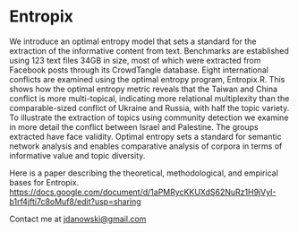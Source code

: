 

# Entropix

We introduce an optimal entropy model that sets a standard for the extraction of the informative content from text. Benchmarks are established using 123 text files 34GB in size, most of which were extracted from Facebook posts through its CrowdTangle database. Eight international conflicts are examined using the optimal entropy program, Entropix.R. This shows how the optimal entropy metric reveals that the Taiwan and China conflict is more multi-topical, indicating more relational multiplexity than the comparable-sized conflict of Ukraine and Russia, with half the topic variety. To illustrate the extraction of topics using community detection we examine in more detail the conflict between Israel and Palestine. The groups extracted have face validity. Optimal entropy sets a standard for semantic network analysis and enables comparative analysis of corpora in terms of informative value and topic diversity. 

Here is a paper describing the theoretical, methodological, and empirical bases for Entropix. https://docs.google.com/document/d/1aPMRycKKUXdS62NuRz1H9jVyI-b1rf4jfti7c8oMuf8/edit?usp=sharing

Contact me at jdanowski@gmail.com
